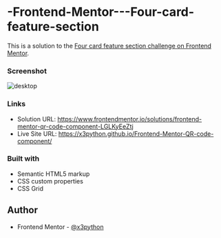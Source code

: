 # -Frontend-Mentor---Four-card-feature-section
This is a solution to the [Four card feature section challenge on Frontend Mentor](https://www.frontendmentor.io/challenges/four-card-feature-section-weK1eFYK). 

### Screenshot
![desktop](https://user-images.githubusercontent.com/83002862/222331006-b5d51cd0-d22a-4d2e-ab27-5266bb3dc237.gif)



### Links

- Solution URL: https://www.frontendmentor.io/solutions/frontend-mentor-qr-code-component-LGLKyEeZtj
- Live Site URL: https://x3python.github.io/Frontend-Mentor-QR-code-component/

### Built with

- Semantic HTML5 markup
- CSS custom properties
- CSS Grid

## Author

- Frontend Mentor - [@x3python](https://www.frontendmentor.io/profile/x3python)
